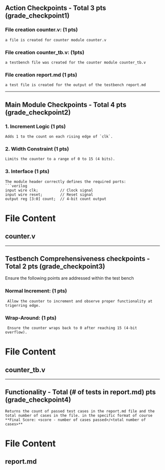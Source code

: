 ## Action Checkpoints - Total 3 pts (grade_checkpoint1)

### File creation counter.v: (1 pts)
    a file is created for counter module counter.v 
### File creation counter_tb.v: (1pts)
    a testbench file was created for the counter module counter_tb.v 

### File creation report.md (1 pts)
    a test file is created for the output of the testbench report.md 

---

## Main Module Checkpoints - Total 4 pts (grade_checkpoint2)

### 1. Increment Logic  (1 pts)
    Adds 1 to the count on each rising edge of `clk`. 

### 2. Width Constraint  (1 pts)
    Limits the counter to a range of 0 to 15 (4 bits).

### 3. Interface  (1 pts)
    The module header correctly defines the required ports:  
    ```verilog
    input wire clk;          // Clock signal  
    input wire reset;        // Reset signal  
    output reg [3:0] count;  // 4-bit count output  

# File Content

## counter.v

---

## Testbench Comprehensiveness checkpoints - Total 2 pts (grade_checkpoint3)

Ensure the following points are addressed within the test bench 

### Normal Increment: (1 pts)
     Allow the counter to increment and observe proper functionality at trigerring edge.
### Wrap-Around: (1 pts)
     Ensure the counter wraps back to 0 after reaching 15 (4-bit overflow).


# File Content

## counter_tb.v

---

## Functionality - Total (# of tests in report.md) pts (grade_checkpoint4)
    Returns the count of passed test cases in the report.md file and the total number of cases in the file. in the specific format of course **Final Score: <score - number of cases passed>/<total number of cases>**

# File Content

## report.md



